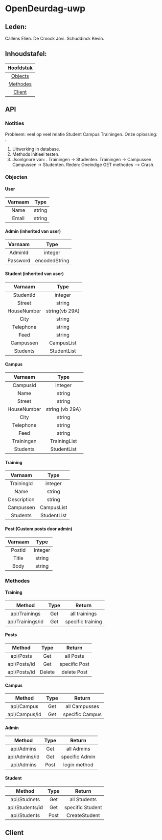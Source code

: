 # OpenDeurdag-uwp

## Leden:

Callens Elien.
De Croock Jovi.
Schuddinck Kevin.

## Inhoudstafel:

| Hoofdstuk                                                                                |
|:----------------------------------------------------------------------------------------:|
|[Objects](https://github.com/HoGentTIN/projecten-3-g_st_di_1100/tree/WebDevS3#Objecten)   |
|[Methodes](https://github.com/HoGentTIN/projecten-3-g_st_di_1100/tree/WebDevS3#Methodes)  |
|[Client](https://github.com/HoGentTIN/projecten-3-g_st_di_1100/tree/WebDevS3#Client)      |


## API

### Notities

Probleem: veel op veel relatie Student Campus Trainingen.
Onze oplossing: .
1. Uitwerking in database.
2. Methods initieel testen.
3. JsonIgnore van: .
	Trainingen -> Studenten.
	Trainingen -> Campussen.
	Campussen -> Studenten.
	Reden: Oneindige GET methodes --> Crash.


### Objecten

#### User

| Varnaam       | Type         | 
|:-------------:|:-------------:| 
| Name          | string        | 
| Email         | string        | 


#### Admin (inherited van user)

| Varnaam       | Type          | 
|:-------------:|:-------------:| 
| AdminId       | integer       | 
| Password      | encodedString | 


#### Student (inherited van user)

| Varnaam        | Type          | 
|:-------------: |:-------------:| 
| StudentId      | integer       | 
| Street         | string        | 
| HouseNumber    |string(vb 29A) | 
| City           | string        | 
| Telephone      | string        | 
| Feed           | string        | 
| Campussen      | CampusList    | 
| Students       | StudentList   | 



#### Campus

| Varnaam       | Type          | 
|:-------------:|:-------------:| 
| CampusId      | integer       | 
| Name          | string        | 
| Street        | string        |    
| HouseNumber   |string (vb 29A)| 
| City          | string        | 
| Telephone     | string        | 
| Feed          | string        |  
| Trainingen    | TrainingList  | 
| Students      | StudentList   | 


#### Training

| Varnaam       | Type          | 
|:-------------:|:-------------:| 
| TrainingId    | integer       | 
| Name          | string        | 
| Description   | string        | 
| Campussen     | CampusList    | 
| Students      | StudentList   | 

#### Post (Custom posts door admin)

| Varnaam       | Type          | 
|:-------------:|:-------------:| 
| PostId        | integer       | 
| Title         | string        | 
| Body          | string        | 


### Methodes

#### Training

| Method           | Type          | Return            |
|:----------------:|:-------------:|:-----------------:| 
| api/Trainings    | Get           |  all trainings    |
| api/Trainings/id | Get           | specific training |


#### Posts

| Method           | Type          | Return            |
|:----------------:|:-------------:|:-----------------:| 
| api/Posts        | Get           |  all Posts        |
| api/Posts/id     | Get           | specific Post     |
| api/Posts/id     | Delete        | delete Post       |


#### Campus

| Method           | Type          | Return            |
|:----------------:|:-------------:|:-----------------:| 
| api/Campus       | Get           |  all Campusses    |
| api/Campus/id    | Get           | specific Campus   |


#### Admin

| Method           | Type          | Return            |
|:----------------:|:-------------:|:-----------------:| 
| api/Admins       | Get           |  all Admins       |
| api/Admins/id    | Get           | specific Admin    |
| api/Admins       | Post          | login method      |


#### Student

| Method           | Type          | Return            |
|:----------------:|:-------------:|:-----------------:| 
| api/Studnets     | Get           |  all Students     |
| api/Students/id  | Get           | specific Student  |
| api/Students     | Post          | CreateStudent     |


## Client
